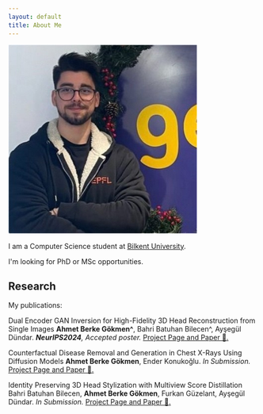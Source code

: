 ```yaml
---
layout: default
title: About Me
---
```


<img src="assets/img/me.jpeg" alt="Me">

I am a Computer Science student at <a href="https://w3.bilkent.edu.tr/">Bilkent University</a>.

I'm looking for PhD or MSc opportunities.

## Research

My publications:

Dual Encoder GAN Inversion for High-Fidelity 3D Head Reconstruction from Single Images
**Ahmet Berke Gökmen^**, Bahri Batuhan Bilecen^, Ayşegül Dündar. _**NeurIPS2024**, Accepted poster._ [Project Page and Paper 🔗.](https://berkegokmen1.github.io/dual-enc-3d-gan-inv/)

Counterfactual Disease Removal and Generation in Chest X-Rays Using Diffusion Models
**Ahmet Berke Gökmen**, Ender Konukoğlu. _In Submission._ [Project Page and Paper 🔗.](https://berkegokmen1.github.io/counterfactual-disease-removal-and-generation-chest-xray/)

Identity Preserving 3D Head Stylization with Multiview Score Distillation
Bahri Batuhan Bilecen, **Ahmet Berke Gökmen**, Furkan Güzelant, Ayşegül Dündar. _In Submission._ [Project Page and Paper 🔗.](https://three-bee.github.io/head_stylization/)
